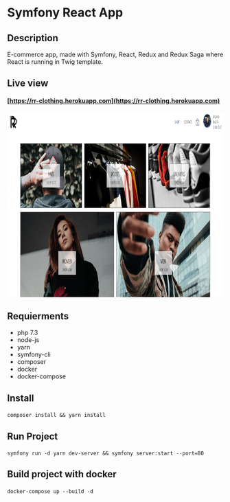 # Symfony React App

## Description

E-commerce app, made with Symfony, React, Redux and Redux Saga where React is running in Twig template.

## Live view

#### [https://rr-clothing.herokuapp.com](https://rr-clothing.herokuapp.com)

<p align="center">
  <img src="gitPics/screen.png" width="860" height="430"/>
</p>

## Requierments
* php 7.3
* node-js
* yarn
* symfony-cli
* composer
* docker
* docker-compose

## Install

`composer install && yarn install`

## Run Project

`symfony run -d yarn dev-server && symfony server:start --port=80`

## Build project with docker

`docker-compose up --build -d`

